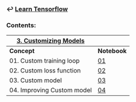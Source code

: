 ### ↩️ [**Learn Tensorflow**](../README.md)

### Contents:

| <u>**3. Customizing Models**</u>  ||
|---------|----------|
| **Concept** | **Notebook** |
|01. Custom training loop |[01](01_custom_training_loop.ipynb)|
|02. Custom loss function |[02](02_custom_loss_function.ipynb)|
|03. Custom model         |[03](03_custom_model.ipynb)|
|04. Improving Custom model|[04](04_improving_custom_model_further.ipynb)|
